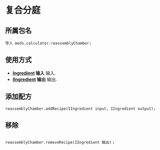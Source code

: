 # 复合分庭

## 所属包名
```zenscript
导入 mods.calculator.reassemblyChamber;
```

## 使用方式

- **[Ingredient](/Vanilla/Variable_Types/IIngredient/) 输入** 输入.
- **[IIngredient](/Vanilla/Variable_Types/IIngredient/) 输出** 输出.

## 添加配方
```zenscript
reassemblyChamber.addRecipe(IIngredient input, IIngredient output);
```
## 移除
```zenscript

reassemblyChamber.removeRecipe(IIngredient 输出)；
```
